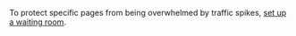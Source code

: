 To protect specific pages from being overwhelmed by traffic spikes, [set up a waiting room](https://developers.cloudflare.com/waiting-room/about).